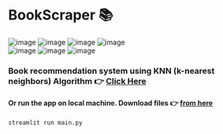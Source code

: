 # BookScraper 📚 
![image](https://img.shields.io/badge/Python-3776AB?style=for-the-badge&logo=python&logoColor=white)
![image](https://img.shields.io/badge/Streamlit-FF4B4B?style=for-the-badge&logo=Streamlit&logoColor=white)
![image](https://img.shields.io/badge/Kaggle-20BEFF?style=for-the-badge&logo=Kaggle&logoColor=white)
![image](https://img.shields.io/badge/Visual_Studio_Code-0078D4?style=for-the-badge&logo=visual%20studio%20code&logoColor=white) \
![image](https://img.shields.io/badge/scikit_learn-F7931E?style=for-the-badge&logo=scikit-learn&logoColor=white)
![image](https://img.shields.io/badge/Heroku-430098?style=for-the-badge&logo=heroku&logoColor=white) 
![image](https://img.shields.io/badge/GitHub-100000?style=for-the-badge&logo=github&logoColor=white)
### Book recommendation system using KNN (k-nearest neighbors) Algorithm 👉 [Click Here](https://bookscraper20.herokuapp.com)
#### Or run the app on local machine. Download files 👉 [from here](https://github.com/SoumyadeepDatta/BookScraper)
```
streamlit run main.py
```

